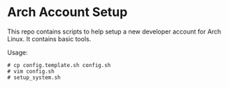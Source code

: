 # Arch Account Setup
This repo contains scripts to help setup a new developer account for Arch Linux. It contains basic tools.

Usage:

```
# cp config.template.sh config.sh
# vim config.sh
# setup_system.sh
```
